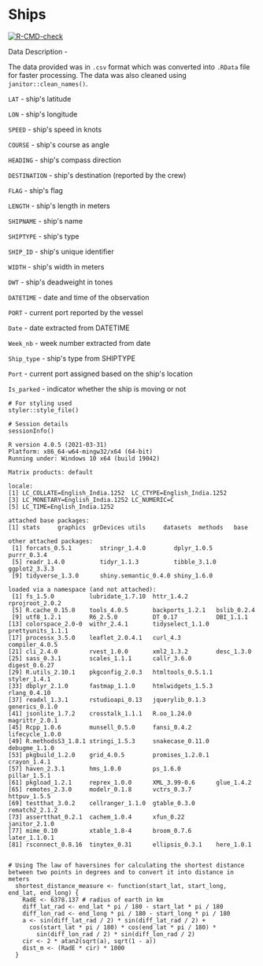 # Ships
<!-- badges: start -->
[![R-CMD-check](https://github.com/adithirgis/Ships/workflows/R-CMD-check/badge.svg)](https://github.com/adithirgis/Ships/actions)
<!-- badges: end -->

Data Description - 

The data provided was in `.csv` format which was converted into `.RData` file for faster processing. The data was also cleaned using `janitor::clean_names()`. 

`LAT` - ship's latitude

`LON` - ship's longitude

`SPEED` - ship's speed in knots

`COURSE` - ship's course as angle

`HEADING` - ship's compass direction

`DESTINATION` - ship's destination (reported by the crew)

`FLAG` - ship's flag

`LENGTH` - ship's length in meters

`SHIPNAME` - ship's name

`SHIPTYPE` - ship's type

`SHIP_ID` - ship's unique identifier

`WIDTH` - ship's width in meters

`DWT` - ship's deadweight in tones

`DATETIME` - date and time of the observation

`PORT` - current port reported by the vessel

`Date` - date extracted from DATETIME

`Week_nb` - week number extracted from date

`Ship_type` - ship's type from SHIPTYPE

`Port` - current port assigned based on the ship's location

`Is_parked` - indicator whether the ship is moving or not 


```{r}
# For styling used 
styler::style_file()

# Session details
sessionInfo()

R version 4.0.5 (2021-03-31)
Platform: x86_64-w64-mingw32/x64 (64-bit)
Running under: Windows 10 x64 (build 19042)

Matrix products: default

locale:
[1] LC_COLLATE=English_India.1252  LC_CTYPE=English_India.1252   
[3] LC_MONETARY=English_India.1252 LC_NUMERIC=C                  
[5] LC_TIME=English_India.1252    

attached base packages:
[1] stats     graphics  grDevices utils     datasets  methods   base     

other attached packages:
 [1] forcats_0.5.1        stringr_1.4.0        dplyr_1.0.5          purrr_0.3.4         
 [5] readr_1.4.0          tidyr_1.1.3          tibble_3.1.0         ggplot2_3.3.3       
 [9] tidyverse_1.3.0      shiny.semantic_0.4.0 shiny_1.6.0         

loaded via a namespace (and not attached):
 [1] fs_1.5.0          lubridate_1.7.10  httr_1.4.2        rprojroot_2.0.2  
 [5] R.cache_0.15.0    tools_4.0.5       backports_1.2.1   bslib_0.2.4      
 [9] utf8_1.2.1        R6_2.5.0          DT_0.17           DBI_1.1.1        
[13] colorspace_2.0-0  withr_2.4.1       tidyselect_1.1.0  prettyunits_1.1.1
[17] processx_3.5.0    leaflet_2.0.4.1   curl_4.3          compiler_4.0.5   
[21] cli_2.4.0         rvest_1.0.0       xml2_1.3.2        desc_1.3.0       
[25] sass_0.3.1        scales_1.1.1      callr_3.6.0       digest_0.6.27    
[29] R.utils_2.10.1    pkgconfig_2.0.3   htmltools_0.5.1.1 styler_1.4.1     
[33] dbplyr_2.1.0      fastmap_1.1.0     htmlwidgets_1.5.3 rlang_0.4.10     
[37] readxl_1.3.1      rstudioapi_0.13   jquerylib_0.1.3   generics_0.1.0   
[41] jsonlite_1.7.2    crosstalk_1.1.1   R.oo_1.24.0       magrittr_2.0.1   
[45] Rcpp_1.0.6        munsell_0.5.0     fansi_0.4.2       lifecycle_1.0.0  
[49] R.methodsS3_1.8.1 stringi_1.5.3     snakecase_0.11.0  debugme_1.1.0    
[53] pkgbuild_1.2.0    grid_4.0.5        promises_1.2.0.1  crayon_1.4.1     
[57] haven_2.3.1       hms_1.0.0         ps_1.6.0          pillar_1.5.1     
[61] pkgload_1.2.1     reprex_1.0.0      XML_3.99-0.6      glue_1.4.2       
[65] remotes_2.3.0     modelr_0.1.8      vctrs_0.3.7       httpuv_1.5.5     
[69] testthat_3.0.2    cellranger_1.1.0  gtable_0.3.0      rematch2_2.1.2   
[73] assertthat_0.2.1  cachem_1.0.4      xfun_0.22         janitor_2.1.0    
[77] mime_0.10         xtable_1.8-4      broom_0.7.6       later_1.1.0.1    
[81] rsconnect_0.8.16  tinytex_0.31      ellipsis_0.3.1    here_1.0.1  


# Using The law of haversines for calculating the shortest distance between two points in degrees and to convert it into distance in meters
  shortest_distance_measure <- function(start_lat, start_long, end_lat, end_long) {
    RadE <- 6378.137 # radius of earth in km
    diff_lat_rad <- end_lat * pi / 180 - start_lat * pi / 180 
    diff_lon_rad <- end_long * pi / 180 - start_long * pi / 180 
    a <- sin(diff_lat_rad / 2) * sin(diff_lat_rad / 2) +
      cos(start_lat * pi / 180) * cos(end_lat * pi / 180) *
        sin(diff_lon_rad / 2) * sin(diff_lon_rad / 2)
    cir <- 2 * atan2(sqrt(a), sqrt(1 - a))
    dist_m <- (RadE * cir) * 1000
  }
```

